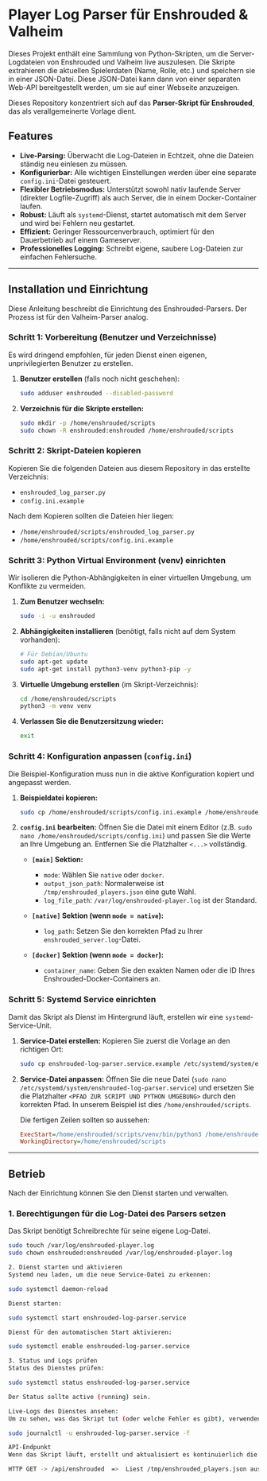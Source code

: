 # Player Log Parser für Enshrouded & Valheim

Dieses Projekt enthält eine Sammlung von Python-Skripten, um die Server-Logdateien von Enshrouded und Valheim live auszulesen. Die Skripte extrahieren die aktuellen Spielerdaten (Name, Rolle, etc.) und speichern sie in einer JSON-Datei. Diese JSON-Datei kann dann von einer separaten Web-API bereitgestellt werden, um sie auf einer Webseite anzuzeigen.

Dieses Repository konzentriert sich auf das **Parser-Skript für Enshrouded**, das als verallgemeinerte Vorlage dient.

## Features

- **Live-Parsing:** Überwacht die Log-Dateien in Echtzeit, ohne die Dateien ständig neu einlesen zu müssen.
- **Konfigurierbar:** Alle wichtigen Einstellungen werden über eine separate `config.ini`-Datei gesteuert.
- **Flexibler Betriebsmodus:** Unterstützt sowohl nativ laufende Server (direkter Logfile-Zugriff) als auch Server, die in einem Docker-Container laufen.
- **Robust:** Läuft als `systemd`-Dienst, startet automatisch mit dem Server und wird bei Fehlern neu gestartet.
- **Effizient:** Geringer Ressourcenverbrauch, optimiert für den Dauerbetrieb auf einem Gameserver.
- **Professionelles Logging:** Schreibt eigene, saubere Log-Dateien zur einfachen Fehlersuche.

---

## Installation und Einrichtung

Diese Anleitung beschreibt die Einrichtung des Enshrouded-Parsers. Der Prozess ist für den Valheim-Parser analog.

### Schritt 1: Vorbereitung (Benutzer und Verzeichnisse)

Es wird dringend empfohlen, für jeden Dienst einen eigenen, unprivilegierten Benutzer zu erstellen.

1.  **Benutzer erstellen** (falls noch nicht geschehen):
    ```bash
    sudo adduser enshrouded --disabled-password
    ```

2.  **Verzeichnis für die Skripte erstellen:**
    ```bash
    sudo mkdir -p /home/enshrouded/scripts
    sudo chown -R enshrouded:enshrouded /home/enshrouded/scripts
    ```

### Schritt 2: Skript-Dateien kopieren

Kopieren Sie die folgenden Dateien aus diesem Repository in das erstellte Verzeichnis:

- `enshrouded_log_parser.py`
- `config.ini.example`

Nach dem Kopieren sollten die Dateien hier liegen:
- `/home/enshrouded/scripts/enshrouded_log_parser.py`
- `/home/enshrouded/scripts/config.ini.example`

### Schritt 3: Python Virtual Environment (venv) einrichten

Wir isolieren die Python-Abhängigkeiten in einer virtuellen Umgebung, um Konflikte zu vermeiden.

1.  **Zum Benutzer wechseln:**
    ```bash
    sudo -i -u enshrouded
    ```

2.  **Abhängigkeiten installieren** (benötigt, falls nicht auf dem System vorhanden):
    ```bash
    # Für Debian/Ubuntu
    sudo apt-get update
    sudo apt-get install python3-venv python3-pip -y
    ```
    
3.  **Virtuelle Umgebung erstellen** (im Skript-Verzeichnis):
    ```bash
    cd /home/enshrouded/scripts
    python3 -m venv venv
    ```

4.  **Verlassen Sie die Benutzersitzung wieder:**
    ```bash
    exit
    ```

### Schritt 4: Konfiguration anpassen (`config.ini`)

Die Beispiel-Konfiguration muss nun in die aktive Konfiguration kopiert und angepasst werden.

1.  **Beispieldatei kopieren:**
    ```bash
    sudo cp /home/enshrouded/scripts/config.ini.example /home/enshrouded/scripts/config.ini
    ```

2.  **`config.ini` bearbeiten:**
    Öffnen Sie die Datei mit einem Editor (z.B. `sudo nano /home/enshrouded/scripts/config.ini`) und passen Sie die Werte an Ihre Umgebung an. Entfernen Sie die Platzhalter `<...>` vollständig.

    - **`[main]` Sektion:**
        - `mode`: Wählen Sie `native` oder `docker`.
        - `output_json_path`: Normalerweise ist `/tmp/enshrouded_players.json` eine gute Wahl.
        - `log_file_path`: `/var/log/enshrouded-player.log` ist der Standard.

    - **`[native]` Sektion (wenn `mode = native`):**
        - `log_path`: Setzen Sie den korrekten Pfad zu Ihrer `enshrouded_server.log`-Datei.

    - **`[docker]` Sektion (wenn `mode = docker`):**
        - `container_name`: Geben Sie den exakten Namen oder die ID Ihres Enshrouded-Docker-Containers an.

### Schritt 5: Systemd Service einrichten

Damit das Skript als Dienst im Hintergrund läuft, erstellen wir eine `systemd`-Service-Unit.

1.  **Service-Datei erstellen:**
    Kopieren Sie zuerst die Vorlage an den richtigen Ort:
    ```bash
    sudo cp enshrouded-log-parser.service.example /etc/systemd/system/enshrouded-log-parser.service
    ```

2.  **Service-Datei anpassen:**
    Öffnen Sie die neue Datei (`sudo nano /etc/systemd/system/enshrouded-log-parser.service`) und ersetzen Sie die Platzhalter `<PFAD ZUR SCRIPT UND PYTHON UMGEBUNG>` durch den korrekten Pfad. In unserem Beispiel ist dies `/home/enshrouded/scripts`.

    Die fertigen Zeilen sollten so aussehen:
    ```ini
    ExecStart=/home/enshrouded/scripts/venv/bin/python3 /home/enshrouded/scripts/enshrouded_log_parser.py
    WorkingDirectory=/home/enshrouded/scripts
    ```

---

## Betrieb

Nach der Einrichtung können Sie den Dienst starten und verwalten.

### 1. Berechtigungen für die Log-Datei des Parsers setzen

Das Skript benötigt Schreibrechte für seine eigene Log-Datei.

```bash
sudo touch /var/log/enshrouded-player.log
sudo chown enshrouded:enshrouded /var/log/enshrouded-player.log

2. Dienst starten und aktivieren
Systemd neu laden, um die neue Service-Datei zu erkennen:

sudo systemctl daemon-reload

Dienst starten:

sudo systemctl start enshrouded-log-parser.service

Dienst für den automatischen Start aktivieren:

sudo systemctl enable enshrouded-log-parser.service

3. Status und Logs prüfen
Status des Dienstes prüfen:

sudo systemctl status enshrouded-log-parser.service

Der Status sollte active (running) sein.

Live-Logs des Dienstes ansehen:
Um zu sehen, was das Skript tut (oder welche Fehler es gibt), verwenden Sie journalctl:

sudo journalctl -u enshrouded-log-parser.service -f

API-Endpunkt
Wenn das Skript läuft, erstellt und aktualisiert es kontinuierlich die JSON-Datei (z.B. /tmp/enshrouded_players.json). Sie können nun eine Web-API (z.B. mit Flask/Gunicorn, wie im separaten Projekt beschrieben) erstellen, die den Inhalt dieser Datei ausliest und über einen HTTP-Endpunkt zur Verfügung stellt.

HTTP GET -> /api/enshrouded  =>  Liest /tmp/enshrouded_players.json aus und gibt den Inhalt zurück.
